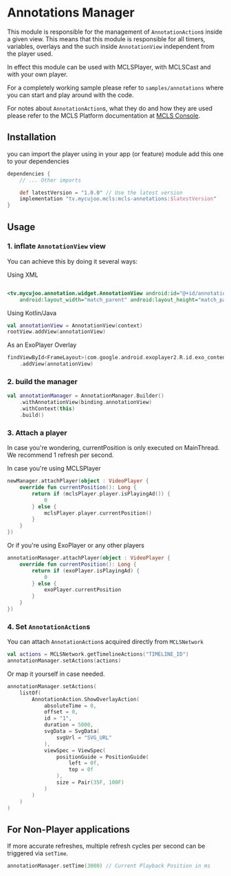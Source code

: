 # Annotations Manager

This module is responsible for the management of `AnnotationAction`s inside a given view.
This means that this module is responsible for all timers, variables, overlays and the such inside
`AnnotationView` independent from the player used.

In effect this module can be used with MCLSPlayer, with MCLSCast and with your own player.

For a completely working sample please refer to `samples/annotations` where you can start and play
around with the code.

For notes about `AnnotationAction`s, what they do and how they are used please refer to the MCLS
Platform documentation at [MCLS Console](https://mcls.mycujoo.tv/).

## Installation

you can import the player using in your app (or feature) module add this one to your dependencies

```groovy
dependencies {
    // ... Other imports 

    def latestVersion = "1.0.0" // Use the latest version
    implementation "tv.mycujoo.mcls:mcls-annotations:$latestVersion"
}
```

## Usage

### 1. inflate `AnnotationView` view

You can achieve this by doing it several ways:

Using XML

```xml

<tv.mycujoo.annotation.widget.AnnotationView android:id="@+id/annotation_view"
    android:layout_width="match_parent" android:layout_height="match_parent" />
```

Using Kotlin/Java

```kotlin
val annotationView = AnnotationView(context)
rootView.addView(annotationView)
```

As an ExoPlayer Overlay

```kotlin
findViewById<FrameLayout>(com.google.android.exoplayer2.R.id.exo_content_frame)
    .addView(annotationView)
```

### 2. build the manager

```kotlin
val annotationManager = AnnotationManager.Builder()
    .withAnnotationView(binding.annotationView)
    .withContext(this)
    .build()
```

### 3. Attach a player

In case you're wondering, currentPosition is only executed on MainThread. We recommend 1 refresh per
second.

In case you're using MCLSPlayer

```kotlin
newManager.attachPlayer(object : VideoPlayer {
    override fun currentPosition(): Long {
        return if (mclsPlayer.player.isPlayingAd()) {
            0
        } else {
            mclsPlayer.player.currentPosition()
        }
    }
})
```

Or if you're using ExoPlayer or any other players

```kotlin
annotationManager.attachPlayer(object : VideoPlayer {
    override fun currentPosition(): Long {
        return if (exoPlayer.isPlayingAd) {
            0
        } else {
            exoPlayer.currentPosition
        }
    }
})
```

### 4. Set `AnnotationAction`s

You can attach `AnnotationAction`s acquired directly from `MCLSNetwork`

```kotlin
val actions = MCLSNetwork.getTimelineActions("TIMELINE_ID")
annotationManager.setActions(actions)
```

Or map it yourself in case needed.

```kotlin
annotationManager.setActions(
    listOf(
        AnnotationAction.ShowOverlayAction(
            absoluteTime = 0,
            offset = 0,
            id = "1",
            duration = 5000,
            svgData = SvgData(
                svgUrl = "SVG_URL"
            ),
            viewSpec = ViewSpec(
                positionGuide = PositionGuide(
                    left = 0f,
                    top = 0f
                ),
                size = Pair(35F, 100F)
            )
        )
    )
)
```

## For Non-Player applications

If more accurate refreshes, multiple refresh cycles per second can be triggered via `setTime`.

```kotlin
annotationManager.setTime(3000) // Current Playback Position in ms
```
